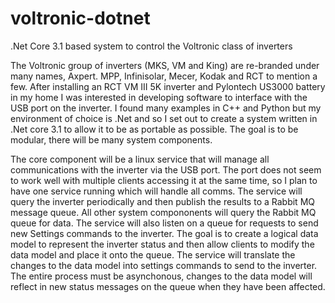 # voltronic-dotnet
.Net Core 3.1 based system to control the Voltronic class of inverters

The Voltronic group of inverters (MKS, VM and King) are re-branded under many names, Axpert. MPP, Infinisolar, Mecer, Kodak and RCT to mention a few. After installing an RCT VM III 5K inverter and Pylontech US3000 battery in my home I was interested in developing software to interface with the USB port on the inverter. I found many examples in C++ and Python but my environment of choice is .Net and so I set out to create a system written in .Net core 3.1 to allow it to be as portable as possible. The goal is to be modular, there will be many system components.

The core component will be a linux service that will manage all communications with the inverter via the USB port. The port does not seem to work well with multiple clients accessing it at the same time, so I plan to have one service running which will handle all comms. The service will query the inverter periodically and then publish the results to a Rabbit MQ message queue. All other system compononents will query the Rabbit MQ queue for data. The service will also listen on a queue for requests to send new Settings commands to the inverter. The goal is to create a logical data model to represent the inverter status and then allow clients to modify the data model and place it onto the queue. The service will translate the changes to the data model into settings commands to send to the inverter. The entire process must be asynchonous, changes to the data model will reflect in new status messages on the queue when they have been affected.
